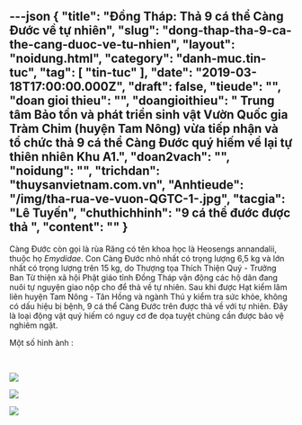 ---json
{
    "title": "Đồng Tháp: Thả 9 cá thể Càng Đước về tự nhiên",
    "slug": "dong-thap-tha-9-ca-the-cang-duoc-ve-tu-nhien",
    "layout": "noidung.html",
    "category": "danh-muc.tin-tuc",
    "tag": [
        "tin-tuc"
    ],
    "date": "2019-03-18T17:00:00.000Z",
    "draft": false,
    "tieude": "",
    "doan gioi thieu": "",
    "doangioithieu": " Trung tâm Bảo tồn và phát triển sinh vật Vườn Quốc gia Tràm Chim (huyện Tam Nông) vừa tiếp nhận và tổ chức thả 9 cá thể Càng Đước quý hiếm về lại tự thiên nhiên Khu A1.",
    "doan2vach": "",
    "noidung": "",
    "trichdan": "thuysanvietnam.com.vn",
    "Anhtieude": "/img/tha-rua-ve-vuon-QGTC-1-.jpg",
    "tacgia": "Lê Tuyến",
    "chuthichhinh": "9 cá thể đước được thả ",
    "__content__": ""
}
---
<p>C&agrave;ng Đước c&ograve;n gọi l&agrave; r&ugrave;a Răng c&oacute; t&ecirc;n khoa học l&agrave;&nbsp;Heosengs annandalii, thuộc họ&nbsp;<em>Emydidae</em>. Con C&agrave;ng Đước nhỏ nhất c&oacute; trọng lượng 6,5 kg v&agrave; lớn nhất c&oacute; trọng lượng tr&ecirc;n 15 kg, do&nbsp;Thượng tọa Th&iacute;ch Thiện Qu&yacute; - Trưởng Ban Từ thiện x&atilde; hội Phật gi&aacute;o tỉnh Đồng Th&aacute;p vận động c&aacute;c hộ d&acirc;n đang nu&ocirc;i tự nguyện giao nộp cho&nbsp;để thả về tự nhi&ecirc;n. Sau khi được Hạt kiểm l&acirc;m li&ecirc;n huyện Tam N&ocirc;ng - T&acirc;n Hồng v&agrave; ng&agrave;nh Th&uacute; y kiểm tra sức khỏe, kh&ocirc;ng c&oacute; dấu hiệu bị bệnh, 9 c&aacute; thể C&agrave;ng Đước tr&ecirc;n được thả về với tự nhi&ecirc;n. Đ&acirc;y l&agrave; loại động vật qu&yacute; hiếm c&oacute; nguy cơ đe dọa tuyệt chủng cần được bảo vệ nghi&ecirc;m ngặt.&nbsp;</p>

<p>Một số h&igrave;nh &agrave;nh :&nbsp;</p>

<p>&nbsp;</p>

<p><img src="http://thuysanvietnam.com.vn/uploads/article2/baiviet/khai%20thac/tha-rua-ve-vuon-QGTC-2-.jpg" /></p>

<p><img src="http://thuysanvietnam.com.vn/uploads/article2/baiviet/khai%20thac/tha-rua-ve-vuon-QGTC-3-.jpg" /></p>

<p><img src="http://thuysanvietnam.com.vn/uploads/article2/baiviet/khai%20thac/tha-rua-ve-vuon-QGTC-4-.jpg" /></p>
